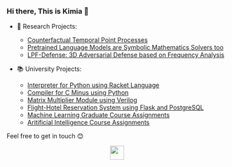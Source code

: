### Hi there, This is Kimia 👋

- 🔭 Research Projects: 
  - [Counterfactual Temporal Point Processes](https://github.com/Networks-Learning/counterfactual-tpp)
  - [Pretrained Language Models are Symbolic Mathematics Solvers too](https://github.com/softsys4ai/differentiable-proving)
  - [LPF-Defense: 3D Adversarial Defense based on Frequency Analysis](https://github.com/kimianoorbakhsh/LPF-Defense)

- 📚 University Projects: 
  - [Interpreter for Python using Racket Language](https://github.com/kimianoorbakhsh/small-python-racket-interpreter)
  - [Compiler for C Minus using Python](https://github.com/ahmadsalimi/CMinusCompiler)
  - [Matrix Multiplier Module using Verilog](https://github.com/kimianoorbakhsh/Verilog-Matrix-Multiplier)
  - [Flight-Hotel Reservation System using Flask and PostgreSQL](https://github.com/CE384/Flitel)
  - [Machine Learning Graduate Course Assignments](https://github.com/kimianoorbakhsh/Machine-Learning-CE717)
  - [Aritificial Intelligence Course Assignments](https://github.com/kimianoorbakhsh/Artificial-Intelligence-CE417)

Feel free to get in touch 😊
<div align="center">
        <a href="https://www.linkedin.com/in/kimia-noorbakhsh/">
            <img src="https://img.icons8.com/color/50/000000/linkedin.png" width=32/>
        </a>
</div>

<!--
**kimianoorbakhsh/kimianoorbakhsh** is a ✨ _special_ ✨ repository because its `README.md` (this file) appears on your GitHub profile.

Here are some ideas to get you started:

- 🔭 I’m currently working on ...
- 🌱 I’m currently learning ...
- 👯 I’m looking to collaborate on ...
- 🤔 I’m looking for help with ...
- 💬 Ask me about ...
- 📫 How to reach me: ...
- 😄 Pronouns: ...
- ⚡ Fun fact: ...
-->
